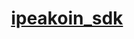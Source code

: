 <p style="text-align: center;">
  <h1 align="center"><a href="javascript:void(0);">ipeakoin_sdk</a></h1>
</p>